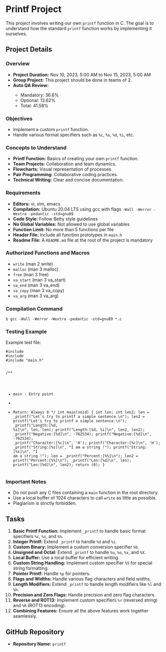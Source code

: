 <h1>Printf Project</h1>
  <p>This project involves writing our own <code>printf</code> function in C. The goal is to understand how the standard <code>printf</code> function works by implementing it ourselves.</p>
  <h2>Project Details</h2>
  <h3>Overview</h3>
  <ul>
    <li><strong>Project Duration:</strong> Nov 10, 2023, 5:00 AM to Nov 15, 2023, 5:00 AM</li>
    <li><strong>Group Project:</strong> This project should be done in teams of 2.</li>
    <li><strong>Auto QA Review:</strong></li>
  <ul>
    <li>Mandatory: 36.6%</li>
    <li>Optional: 13.62%</li>
    <li>Total: 41.58%</li>
        </ul>
    </ul>
    <h3>Objectives</h3>
    <ul>
        <li>Implement a custom <code>printf</code> function.</li>
        <li>Handle various format specifiers such as <code>%c</code>, <code>%s</code>, <code>%d</code>, <code>%i</code>, etc.</li>
    </ul>
    <h3>Concepts to Understand</h3>
    <ul>
        <li><strong>Printf Function:</strong> Basics of creating your own <code>printf</code> function.</li>
        <li><strong>Team Projects:</strong> Collaboration and team dynamics.</li>
        <li><strong>Flowcharts:</strong> Visual representation of processes.</li>
        <li><strong>Pair Programming:</strong> Collaborative coding practices.</li>
        <li><strong>Technical Writing:</strong> Clear and concise documentation.</li>
    </ul>
    <h3>Requirements</h3>
    <ul>
        <li><strong>Editors:</strong> vi, vim, emacs</li>
        <li><strong>Compilation:</strong> Ubuntu 20.04 LTS using gcc with flags <code>-Wall -Werror -Wextra -pedantic -std=gnu89</code></li>
        <li><strong>Code Style:</strong> Follow Betty style guidelines</li>
        <li><strong>No Global Variables:</strong> Not allowed to use global variables</li>
        <li><strong>Function Limit:</strong> No more than 5 functions per file</li>
        <li><strong>Header File:</strong> Include all function prototypes in <code>main.h</code></li>
        <li><strong>Readme File:</strong> A <code>README.md</code> file at the root of the project is mandatory</li>
    </ul>
    <h3>Authorized Functions and Macros</h3>
    <ul>
        <li><code>write</code> (man 2 write)</li>
        <li><code>malloc</code> (man 3 malloc)</li>
        <li><code>free</code> (man 3 free)</li>
        <li><code>va_start</code> (man 3 va_start)</li>
        <li><code>va_end</code> (man 3 va_end)</li>
        <li><code>va_copy</code> (man 3 va_copy)</li>
        <li><code>va_arg</code> (man 3 va_arg)</li>
    </ul>
    <h3>Compilation Command</h3>
    <pre><code>$ gcc -Wall -Werror -Wextra -pedantic -std=gnu89 *.c</code></pre>
    <h3>Testing Example</h3>
    <p>Example test file:</p>
    <pre><code>#include <limits.h>
#include <stdio.h>
#include "main.h"

/\*\*

- main - Entry point
-
- Return: Always 0
  \*/
  int main(void)
  {
  int len;
  int len2;
  len = \_printf("Let's try to printf a simple sentence.\n");
  len2 = printf("Let's try to printf a simple sentence.\n");
  \_printf("Length:[%d, %i]\n", len, len);
  printf("Length:[%d, %i]\n", len2, len2);
  \_printf("Negative:[%d]\n", -762534);
  printf("Negative:[%d]\n", -762534);
  \_printf("Character:[%c]\n", 'H');
  printf("Character:[%c]\n", 'H');
  \_printf("String:[%s]\n", "I am a string !");
  printf("String:[%s]\n", "I am a string !");
  len = \_printf("Percent:[%%]\n");
  len2 = printf("Percent:[%%]\n");
  \_printf("Len:[%d]\n", len);
  printf("Len:[%d]\n", len2);
  return (0);
  }
  </code></pre>
  <h3>Important Notes</h3>
  <ul><li>Do not push any C files containing a <code>main</code> function in the root directory.</li>
    <li>Use a local buffer of 1024 characters to call <code>write</code> as little as possible.</li>
    <li>Plagiarism is strictly forbidden.</li>
      </ul>
      <h2>Tasks</h2>
      <ol>
    <li><strong>Basic Printf Function:</strong> Implement <code>_printf</code> to handle basic format specifiers <code>%c</code>, <code>%s</code>, and <code>%%</code>.</li>
    <li><strong>Integer Printf:</strong> Extend <code>_printf</code> to handle <code>%d</code> and <code>%i</code>.</li>
    <li><strong>Custom Binary:</strong> Implement a custom conversion specifier <code>%b</code>.</li>
    <li><strong>Unsigned and Octal:</strong> Extend <code>_printf</code> to handle <code>%u</code>, <code>%o</code>, <code>%x</code>, and <code>%X</code>.</li>
    <li><strong>Local Buffer:</strong> Use a local buffer for efficient writing.</li>
    <li><strong>Custom String Handling:</strong> Implement custom specifier <code>%S</code> for special string formatting.</li>
    <li><strong>Pointer Printf:</strong> Handle <code>%p</code> for pointers.</li>
    <li><strong>Flags and Widths:</strong> Handle various flag characters and field widths.</li>
    <li><strong>Length Modifiers:</strong> Extend <code>_printf</code> to handle length modifiers like <code>%l</code> and <code>%h</code>.</li>
    <li><strong>Precision and Zero Flags:</strong> Handle precision and zero flag characters.</li>
    <li><strong>Reverse and ROT13:</strong> Implement custom specifiers <code>%r</code> (reversed string) and <code>%R</code> (ROT13 encoding).</li>
    <li><strong>Combining Features:</strong> Ensure all the above features work together seamlessly.</li>
      </ol>
      <h2>GitHub Repository</h2>
      <ul>
      <li><strong>Repository Name:</strong> <code>printf</code></li>
      </ul>

